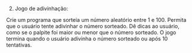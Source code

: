 2. Jogo de adivinhação:

Crie um programa que sorteia um número aleatório entre 1 e 100.
Permita que o usuário tente adivinhar o número sorteado.
Dê dicas ao usuário, como se o palpite foi maior ou menor que o número sorteado.
O jogo termina quando o usuário adivinha o número sorteado ou após 10 tentativas.
